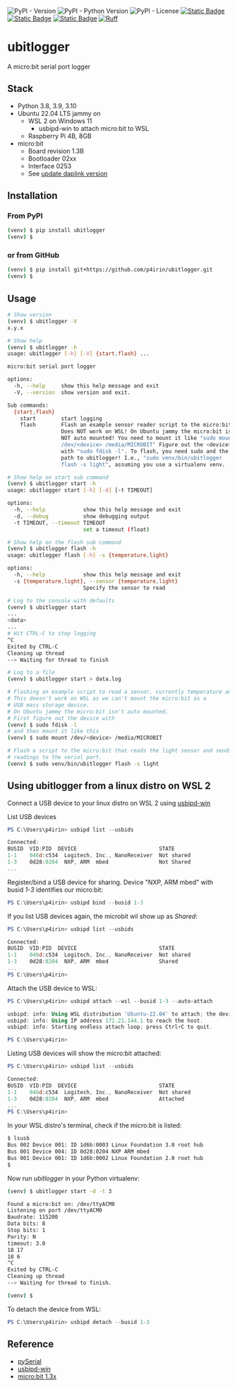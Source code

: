 ![PyPI - Version](https://img.shields.io/pypi/v/ubitlogger)
![PyPI - Python Version](https://img.shields.io/pypi/pyversions/ubitlogger)
![PyPI - License](https://img.shields.io/pypi/l/ubitlogger)
[![Static Badge](https://img.shields.io/badge/microbit-v1.3x-blue?logo=microbit&link=https%3A%2F%2Ftech.microbit.org%2Fhardware%2F1-3-revision%2F)](https://tech.microbit.org/hardware/1-3-revision/)
[![Static Badge](https://img.shields.io/badge/Ubuntu-22.04_LTS_jammy-orange?logo=ubuntu)](https://ubuntu.com/download/server)
[![Static Badge](https://img.shields.io/badge/Raspberry_Pi-4B_8GB-red?logo=raspberrypi&logoColor=red)](https://www.raspberrypi.com/products/)
[![Ruff](https://img.shields.io/endpoint?url=https://raw.githubusercontent.com/astral-sh/ruff/main/assets/badge/v2.json)](https://github.com/astral-sh/ruff)
# ubitlogger

A micro:bit serial port logger

## Stack

- Python 3.8, 3.9, 3.10
- Ubuntu 22.04 LTS jammy on
    - WSL 2 on Windows 11
        - usbipd-win to attach micro:bit to WSL
    - Raspberry Pi 4B, 8GB
- micro:bit
    - Board revision 1.3B
    - Bootloader 02xx
    - Interface 0253
    - See [update daplink version](https://tech.microbit.org/software/daplink-interface/#:~:text=It%20is%20possible%20to%20update%20the%20version%20of%20DAPLink%20running%20on%20your%20micro%3Abit)

## Installation

### From PyPI

```bash
(venv) $ pip install ubitlogger
(venv) $
```

### or from GitHub

```bash
(venv) $ pip install git+https://github.com/p4irin/ubitlogger.git
(venv) $
```

## Usage

```bash
# Show version
(venv) $ ubitlogger -V
x.y.x

# Show help
(venv) $ ubitlogger -h
usage: ubitlogger [-h] [-V] {start,flash} ...

micro:bit serial port logger

options:
  -h, --help     show this help message and exit
  -V, --version  show version and exit.

Sub commands:
  {start,flash}
    start        start logging
    flash        Flash an example sensor reader script to the micro:bit.
                 Does NOT work on WSL! On Ubuntu jammy the micro:bit is
                 NOT auto mounted! You need to mount it like "sudo mount
                 /dev/<device> /media/MICROBIT" Figure out the <device>
                 with "sudo fdisk -l". To flash, you need sudo and the
                 path to ubitlogger! I.e., "sudo venv/bin/ubitlogger
                 flash -s light", assuming you use a virtualenv venv.

# Show help on start sub command
(venv) $ ubitlogger start -h
usage: ubitlogger start [-h] [-d] [-t TIMEOUT]

options:
  -h, --help            show this help message and exit
  -d, --debug           show debugging output
  -t TIMEOUT, --timeout TIMEOUT
                        set a timeout (float)

# Show help on the flash sub command
(venv) $ ubitlogger flash -h
usage: ubitlogger flash [-h] -s {temperature,light}

options:
  -h, --help            show this help message and exit
  -s {temperature,light}, --sensor {temperature,light}
                        Specify the sensor to read

# Log to the console with defaults
(venv) $ ubitlogger start
...
<data>
...
# Hit CTRL-C to stop logging
^C
Exited by CTRL-C
Cleaning up thread
--> Waiting for thread to finish

# Log to a file
(venv) $ ubitlogger start > data.log

# Flashing an example script to read a sensor, currently temperature and light.
# This doesn't work on WSL as we can't mount the micro:bit as a
# USB mass storage device.
# On Ubuntu jammy the micro:bit isn't auto mounted.
# First figure out the device with
(venv) $ sudo fdisk -l
# and then mount it like this
(venv) $ sudo mount /dev/<device> /media/MICROBIT

# Flash a script to the micro:bit that reads the light sensor and sends
# readings to the serial port.
(venv) $ sudo venv/bin/ubitlogger flash -s light
```

## Using ubitlogger from a linux distro on WSL 2

Connect a USB device to your linux distro on WSL 2 using [usbipd-win](https://github.com/dorssel/usbipd-win)

List USB devices

```powershell
PS C:\Users\p4irin> usbipd list --usbids

Connected:
BUSID  VID:PID  DEVICE                          STATE
1-1    046d:c534  Logitech, Inc., NanoReceiver  Not shared
1-3    0d28:0204  NXP, ARM  mbed                Not Shared
...
```

Register/bind a USB device for sharing. Device "NXP, ARM mbed" with busid _1-3_ identifies our micro:bit:

```powershell
PS C:\Users\p4irin> usbipd bind --busid 1-3
```

If you list USB devices again, the microbit wil show up as _Shared_:

```powershell
PS C:\Users\p4irin> usbipd list --usbids

Connected:
BUSID  VID:PID  DEVICE                          STATE
1-1    046d:c534  Logitech, Inc., NanoReceiver  Not shared
1-3    0d28:0204  NXP, ARM  mbed                Shared
...
PS C:\Users\p4irin>
```

Attach the USB device to WSL:

```powershell
PS C:\Users\p4irin> usbipd attach --wsl --busid 1-3 --auto-attach

usbipd: info: Using WSL distribution 'Ubuntu-22.04' to attach; the device will be available in all WSL 2 distributions.
usbipd: info: Using IP address 172.21.144.1 to reach the host.
usbipd: info: Starting endless attach loop; press Ctrl+C to quit.

PS C:\Users\p4irin>
```

Listing USB devices will show the micro:bit attached:

```powershell
PS C:\Users\p4irin> usbipd list --usbids

Connected:
BUSID  VID:PID  DEVICE                          STATE
1-1    046d:c534  Logitech, Inc., NanoReceiver  Not shared
1-3    0d28:0204  NXP, ARM  mbed                Attached
...
PS C:\Users\p4irin>
```

In your WSL distro's terminal, check if the micro:bit is listed:

```bash
$ lsusb
Bus 002 Device 001: ID 1d6b:0003 Linux Foundation 3.0 root hub
Bus 001 Device 004: ID 0d28:0204 NXP ARM mbed
Bus 001 Device 001: ID 1d6b:0002 Linux Foundation 2.0 root hub
$
```

Now run _ubitlogger_ in your Python virtualenv:

```bash
(venv) $ ubitlogger start -d -t 3

Found a micro:bit on: /dev/ttyACM0
Listening on port /dev/ttyACM0
Baudrate: 115200
Data bits: 8
Stop bits: 1
Parity: N
timeout: 3.0
18 17
18 6
^C
Exited by CTRL-C
Cleaning up thread
--> Waiting for thread to finish.

(venv) $
```

To detach the device from WSL:

```powershell
PS C:\Users\p4irin> usbipd detach --busid 1-3
```

## Reference

* [pySerial](https://pythonhosted.org/pyserial/)
* [usbipd-win](https://github.com/dorssel/usbipd-win)
* [micro:bit 1.3x](https://tech.microbit.org/hardware/1-3-revision/)